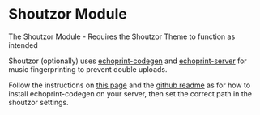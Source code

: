 # Shoutzor Module

The Shoutzor Module - Requires the Shoutzor Theme to function as intended


Shoutzor (optionally) uses [echoprint-codegen](https://github.com/echonest/echoprint-codegen) and [echoprint-server](https://github.com/echonest/echoprint-server) for music fingerprinting to prevent double uploads.

Follow the instructions on [this page](http://echoprint.me/start) and the [github readme](https://github.com/echonest/echoprint-codegen) as for how to install echoprint-codegen on your server, then set the correct path in the shoutzor settings.
